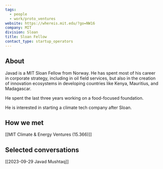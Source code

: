 ```yaml
---
tags:
  - people
  - work/proto_ventures
website: https://whereis.mit.edu/?go=NW16
company: MIT
division: Sloan
title: Sloan Fellow
contact_type: startup_operators
---
```

## About
Javad is a MIT Sloan Fellow from Norway. He has spent most of his career in corporate strategy, including in oil field services, but also in the creation of innovation ecosystems in developing countries like Kenya, Mauritius, and Madagascar.

He spent the last three years working on a food-focused foundation.

He is interested in starting a climate tech company after Sloan.

## How we met
[[MIT Climate & Energy Ventures (15.366)]]

## Selected conversations
[[2023-09-29 Javad Mushtaq]]